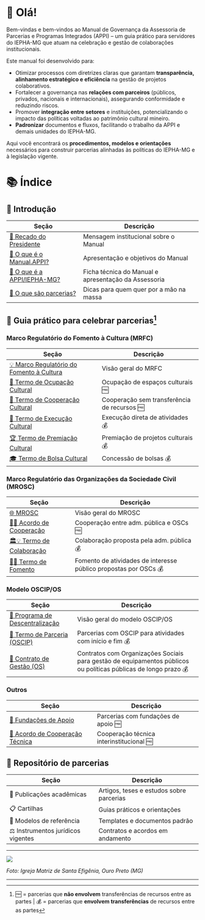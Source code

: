 # 🤗 Olá!
Bem-vindas e bem-vindos ao Manual de Governança da Assessoria de Parcerias e Programas Integrados (APPI) – um guia prático para servidores do IEPHA-MG que atuam na celebração e gestão de colaborações institucionais.

Este manual foi desenvolvido para:

- Otimizar processos com diretrizes claras que garantam **transparência, alinhamento estratégico e eficiência** na gestão de projetos colaborativos.
- Fortalecer a governança nas **relações com parceiros** (públicos, privados, nacionais e internacionais), assegurando conformidade e reduzindo riscos.
- Promover **integração entre setores** e instituições, potencializando o impacto das políticas voltadas ao patrimônio cultural mineiro.
- **Padronizar** documentos e fluxos, facilitando o trabalho da APPI e demais unidades do IEPHA-MG.

Aqui você encontrará os **procedimentos, modelos e orientações** necessários para construir parcerias alinhadas às políticas do IEPHA-MG e à legislação vigente.

# 📚 Índice

## 📖 Introdução

| Seção | Descrição |
|-------|-----------|
| [📣 Recado do Presidente](https://lucasfainblat.github.io/manual.appi/paginas/recado/README.html) | Mensagem institucional sobre o Manual |
| [🤗 O que é o Manual.APPI?](https://lucasfainblat.github.io/manual.appi/paginas/sobre/README.html) | Apresentação e objetivos do Manual |
| [🙋 O que é a APPI/IEPHA-MG?](https://lucasfainblat.github.io/manual.appi/paginas/appi/README.html) | Ficha técnica do Manual e apresentação da Assessoria |
| [🤝 O que são parcerias?](https://lucasfainblat.github.io/manual.appi/paginas/parcerias/README.html) | Dicas para quem quer por a mão na massa |

## 🚀 Guia prático para celebrar parcerias[^1]
[^1]: 🆓 = parcerias que **não envolvem** transferências de recursos entre as partes | 💰 = parcerias que **envolvem transferências** de recursos entre as partes

### Marco Regulatório do Fomento à Cultura (MRFC)

| Seção | Descrição |
|-------------|------|
| [💡 Marco Regulatório do Fomento à Cultura](https://lucasfainblat.github.io/manual.appi/paginas/marcos_regulatorios/MRFC/README.html) | Visão geral do MRFC |
| [🎪 Termo de Ocupação Cultural](https://lucasfainblat.github.io/manual.appi/paginas/marcos_regulatorios/MRFC/TOC/README.html) | Ocupação de espaços culturais 🆓 |
| [🤝 Termo de Cooperação Cultural](https://lucasfainblat.github.io/manual.appi/paginas/marcos_regulatorios/MRFC/TCC/README.html) | Cooperação sem transferência de recursos 🆓 |
| [🎨 Termo de Execução Cultural](https://lucasfainblat.github.io/manual.appi/paginas/marcos_regulatorios/MRFC/TEC/README.html) | Execução direta de atividades 💰 |
| [🏆 Termo de Premiação Cultural](https://lucasfainblat.github.io/manual.appi/paginas/marcos_regulatorios/MRFC/TPC/README.html) | Premiação de projetos culturais 💰 |
| [🎓 Termo de Bolsa Cultural](https://lucasfainblat.github.io/manual.appi/paginas/marcos_regulatorios/MRFC/TBC/README.html) | Concessão de bolsas 💰 |

### Marco Regulatório das Organizações da Sociedade Civil (MROSC)

| Seção | Descrição |
|-------------|------|
| [🌐 MROSC](https://lucasfainblat.github.io/manual.appi/paginas/marcos_regulatorios/MROSC/README.html) | Visão geral do MROSC |
| [🫱🫲 Acordo de Cooperação](https://lucasfainblat.github.io/manual.appi/paginas/marcos_regulatorios/MROSC/AC/README.html) | Cooperação entre adm. pública e OSCs 🆓 |
| [🏛️💡 Termo de Colaboração](https://lucasfainblat.github.io/manual.appi/paginas/marcos_regulatorios/MROSC/TC/README.html) | Colaboração proposta pela adm. pública 💰 |
| [🌱💡 Termo de Fomento](https://lucasfainblat.github.io/manual.appi/paginas/marcos_regulatorios/MROSC/TF/README.html) | Fomento de atividades de interesse público propostas por OSCs 💰 |

### Modelo OSCIP/OS

| Seção | Descrição |
|-------------|------|
| [💪 Programa de Descentralização](https://lucasfainblat.github.io/manual.appi/paginas/marcos_regulatorios/descentralizacao/README.html) | Visão geral do modelo OSCIP/OS |
| [👥 Termo de Parceria (OSCIP)](https://lucasfainblat.github.io/manual.appi/paginas/marcos_regulatorios/descentralizacao/OSCIP/README.html) | Parcerias com OSCIP para atividades com início e fim 💰 |
| [🏢 Contrato de Gestão (OS)](https://lucasfainblat.github.io/manual.appi/paginas/marcos_regulatorios/descentralizacao/OS/README.html) | Contratos com Organizações Sociais para gestão de equipamentos públicos ou políticas públicas de longo prazo 💰 |

### Outros

| Seção | Descrição |
|-------------|------|
| [🚂 Fundações de Apoio](https://lucasfainblat.github.io/manual.appi/paginas/marcos_regulatorios/fundacoes/README.html) | Parcerias com fundações de apoio 🆓 |
| [🧩 Acordo de Cooperação Técnica](https://lucasfainblat.github.io/manual.appi/paginas/marcos_regulatorios/ACT/README.html) | Cooperação técnica interinstitucional 🆓 |

## 📂 Repositório de parcerias

| Seção | Descrição |
|-----------|-----------|
| 📄 Publicações acadêmicas | Artigos, teses e estudos sobre parcerias |
| 📋 Cartilhas | Guias práticos e orientações |
| 📝 Modelos de referência | Templates e documentos padrão |
| ⚖️ Instrumentos jurídicos vigentes | Contratos e acordos em andamento |

---

<img src="https://github.com/user-attachments/assets/057d28f0-49d2-4ae5-be0c-ade12d75867b">

_Foto: Igreja Matriz de Santa Efigênia, Ouro Preto (MG)_

---

